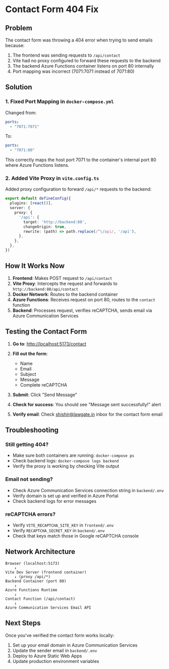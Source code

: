 # Contact Form 404 Fix

## Problem

The contact form was throwing a 404 error when trying to send emails because:

1. The frontend was sending requests to `/api/contact`
2. Vite had no proxy configured to forward these requests to the backend
3. The backend Azure Functions container listens on port 80 internally
4. Port mapping was incorrect (7071:7071 instead of 7071:80)

## Solution

### 1. Fixed Port Mapping in `docker-compose.yml`

Changed from:

```yaml
ports:
  - "7071:7071"
```

To:

```yaml
ports:
  - "7071:80"
```

This correctly maps the host port 7071 to the container's internal port 80 where Azure Functions listens.

### 2. Added Vite Proxy in `vite.config.ts`

Added proxy configuration to forward `/api/*` requests to the backend:

```typescript
export default defineConfig({
  plugins: [react()],
  server: {
    proxy: {
      '/api': {
        target: 'http://backend:80',
        changeOrigin: true,
        rewrite: (path) => path.replace(/^\/api/, '/api'),
      },
    },
  },
})
```

## How It Works Now

1. **Frontend**: Makes POST request to `/api/contact`
2. **Vite Proxy**: Intercepts the request and forwards to `http://backend:80/api/contact`
3. **Docker Network**: Routes to the backend container
4. **Azure Functions**: Receives request on port 80, routes to the `contact` function
5. **Backend**: Processes request, verifies reCAPTCHA, sends email via Azure Communication Services

## Testing the Contact Form

1. **Go to**: <http://localhost:5173/contact>

2. **Fill out the form**:
   - Name
   - Email
   - Subject
   - Message
   - Complete reCAPTCHA

3. **Submit**: Click "Send Message"

4. **Check for success**: You should see "Message sent successfully!" alert

5. **Verify email**: Check <shishir@lawgate.in> inbox for the contact form email

## Troubleshooting

### Still getting 404?

- Make sure both containers are running: `docker-compose ps`
- Check backend logs: `docker-compose logs backend`
- Verify the proxy is working by checking Vite output

### Email not sending?

- Check Azure Communication Services connection string in `backend/.env`
- Verify domain is set up and verified in Azure Portal
- Check backend logs for error messages

### reCAPTCHA errors?

- Verify `VITE_RECAPTCHA_SITE_KEY` in `frontend/.env`
- Verify `RECAPTCHA_SECRET_KEY` in `backend/.env`
- Check that keys match those in Google reCAPTCHA console

## Network Architecture

```
Browser (localhost:5173)
    ↓
Vite Dev Server (frontend container)
    ↓ (proxy /api/*)
Backend Container (port 80)
    ↓
Azure Functions Runtime
    ↓
Contact Function (/api/contact)
    ↓
Azure Communication Services Email API
```

## Next Steps

Once you've verified the contact form works locally:

1. Set up your email domain in Azure Communication Services
2. Update the sender email in `backend/.env`
3. Deploy to Azure Static Web Apps
4. Update production environment variables
